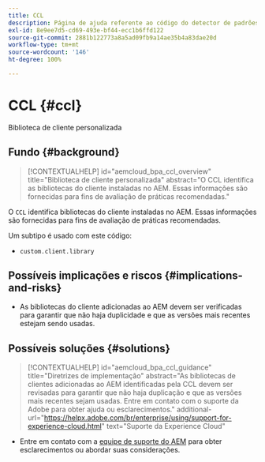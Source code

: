 ```yaml
---
title: CCL
description: Página de ajuda referente ao código do detector de padrões.
exl-id: 8e9ee7d5-cd69-493e-bf44-ecc1b6ffd122
source-git-commit: 2881b122773a8a5ad09fb9a14ae35b4a83dae20d
workflow-type: tm+mt
source-wordcount: '146'
ht-degree: 100%

---
```


# CCL {#ccl}

Biblioteca de cliente personalizada

## Fundo {#background}

>[!CONTEXTUALHELP]
>id="aemcloud_bpa_ccl_overview"
>title="Biblioteca de cliente personalizada"
>abstract="O CCL identifica as bibliotecas do cliente instaladas no AEM. Essas informações são fornecidas para fins de avaliação de práticas recomendadas."

O `CCL` identifica bibliotecas do cliente instaladas no AEM. Essas informações são fornecidas para fins de avaliação de práticas recomendadas.

Um subtipo é usado com este código:

* `custom.client.library`

## Possíveis implicações e riscos {#implications-and-risks}

* As bibliotecas do cliente adicionadas ao AEM devem ser verificadas para garantir que não haja duplicidade e que as versões mais recentes estejam sendo usadas.

## Possíveis soluções {#solutions}

>[!CONTEXTUALHELP]
>id="aemcloud_bpa_ccl_guidance"
>title="Diretrizes de implementação"
>abstract="As bibliotecas de clientes adicionadas ao AEM identificadas pela CCL devem ser revisadas para garantir que não haja duplicação e que as versões mais recentes sejam usadas. Entre em contato com o suporte da Adobe para obter ajuda ou esclarecimentos."
>additional-url="https://helpx.adobe.com/br/enterprise/using/support-for-experience-cloud.html" text="Suporte da Experience Cloud"

* Entre em contato com a [equipe de suporte do AEM](https://helpx.adobe.com/br/enterprise/using/support-for-experience-cloud.html) para obter esclarecimentos ou abordar suas considerações.
